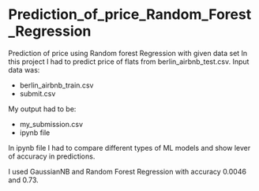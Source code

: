 # Prediction_of_price_Random_Forest_Regression
Prediction of price using Random forest Regression with given data set
In this project I had to predict price of flats from berlin_airbnb_test.csv. 
Input data was:
* berlin_airbnb_train.csv
* submit.csv 

My output had to be:
* my_submission.csv
* ipynb file

In ipynb file I had to compare different types of ML models and show lever of accuracy in predictions.

I used GaussianNB and Random Forest Regression with accuracy 0.0046 and 0.73. 
